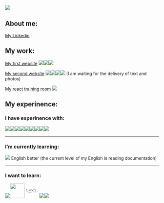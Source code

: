  <img src="https://vysmich.github.io/my_react_training_room/static/media/gif.63bfff66.gif">


## About me: 

[My Linkedin](https://www.linkedin.com/in/vysmich/)

## My work: 
[My first website](https://kovo-vyskocil.cz/) <img src="https://img.icons8.com/color/48/000000/html-5--v1.png" width="20px"><img src="https://img.icons8.com/color/48/000000/css3.png" width="20px"><img src="https://img.icons8.com/color/48/000000/javascript.png" width="20px">

[My second website](http://kaceni-solar.cekuj.net/) <img src="https://img.icons8.com/color/48/000000/html-5--v1.png" width="20px"><img src="https://img.icons8.com/color/48/000000/css3.png" width="20px"><img src="https://img.icons8.com/color/48/000000/javascript.png" width="20px"><img src="https://img.icons8.com/color/48/000000/bootstrap.png" width="20px"/> (I am waiting for the delivery of text and photos)

[My react training room](https://vysmich.github.io/my_react_training_room/) <img src="https://img.icons8.com/color/48/000000/react-native.png" width="20px"/> 

## My experinence: 
### I have experinence with:
<img src="https://img.icons8.com/color/48/000000/html-5--v1.png"><img src="https://img.icons8.com/color/48/000000/css3.png"><img src="https://img.icons8.com/color/48/000000/javascript.png"><img src="https://img.icons8.com/color/48/000000/bootstrap.png"/><img src="https://img.icons8.com/color/48/000000/git.png"/><img src="https://img.icons8.com/color/48/000000/npm.png"/><img src="https://parceljs.org/assets/parcel-og.png" width="48px"/><img src="https://raw.githubusercontent.com/webpack/media/master/logo/icon-square-big.png" width="48px"/><img src="https://prettier.io/icon.png" width="48px"/>

---




###  I’m  currently learning:
<img src="https://img.icons8.com/color/48/000000/react-native.png"/>
 English better (the current level of my English is reading documentation)

---

### I want to learn:
<img src="https://img.icons8.com/color/48/000000/nodejs.png"/><img src="https://www.itnetwork.cz/images/46772/lekce5/mdb.png" height="48px" width="48px"/><img src="https://raw.githubusercontent.com/github/explore/28b02bbc9ad9f7a503c43775aebeb515dc2da5fc/topics/nextjs/nextjs.png" height="48px" width="48px"/><img src="https://expressjs.com/images/express-facebook-share.png" height="48px" /><img src="https://toppng.com/uploads/preview/react-native-svg-transformer-allows-you-import-svg-aperture-science-innovators-logo-11562851994zqcpwozsvy.png" height="55px" />




<!---
vysmich/vysmich is a ✨ special ✨ repository because its `README.md` (this file) appears on your GitHub profile.
You can click the Preview link to take a look at your changes.
--->
